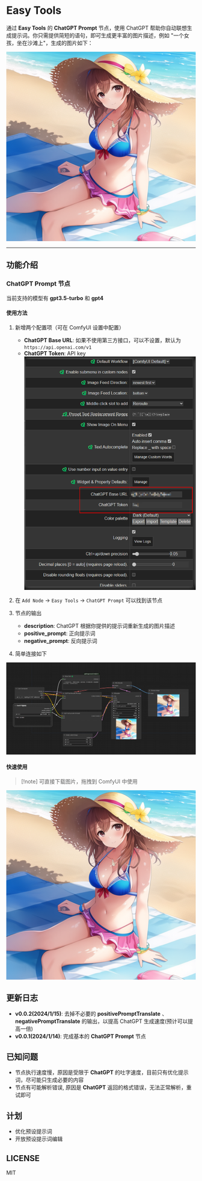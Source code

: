 # Easy Tools

通过 **Easy Tools** 的 **ChatGPT Prompt** 节点，使用 ChatGPT 帮助你自动联想生成提示词。你只需提供简短的语句，即可生成更丰富的图片描述，例如 "一个女孩，坐在沙滩上"，生成的图片如下：

![1girl](./example/1girl.png)

---

## 功能介绍

### ChatGPT Prompt 节点

当前支持的模型有 **gpt3.5-turbo** 和 **gpt4**

#### 使用方法

1. 新增两个配置项（可在 ComfyUI 设置中配置）

   - **ChatGPT Base URL**: 如果不使用第三方接口，可以不设置，默认为 `https://api.openai.com/v1`
   - **ChatGPT Token**: API key
![setting](./images/setting.png)

2. 在 `Add Node` -> `Easy Tools` -> `ChatGPT Prompt` 可以找到该节点

3. 节点的输出

   - **description**: ChatGPT 根据你提供的提示词重新生成的图片描述
   - **positive_prompt**: 正向提示词
   - **negative_prompt**: 反向提示词

4. 简单连接如下

![preview](./images/preview.png)

#### 快速使用

> [!note] 可直接下载图片，拖拽到 ComfyUI 中使用

![1girl](./example/1girl.png)

## 更新日志

- **v0.0.2(2024/1/15)**: 去掉不必要的 **positivePromptTranslate** 、 **negativePromptTranslate** 的输出，以提高 ChatGPT 生成速度(预计可以提高一倍)
- **v0.0.1(2024/1/14)**: 完成基本的 **ChatGPT Prompt** 节点

## 已知问题

- 节点执行速度慢，原因是受限于 **ChatGPT** 的吐字速度，目前只有优化提示词，尽可能只生成必要的内容
- 节点有可能解析错误, 原因是 **ChatGPT** 返回的格式错误，无法正常解析，重试即可

## 计划

- 优化预设提示词
- 开放预设提示词编辑

## LICENSE

MIT
